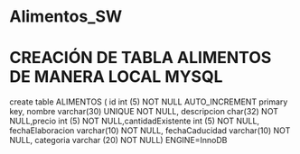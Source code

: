 # Alimentos_SW
# CREACIÓN DE TABLA ALIMENTOS DE MANERA LOCAL MYSQL
create table ALIMENTOS ( id int (5) NOT NULL AUTO_INCREMENT primary key, nombre varchar(30) UNIQUE NOT NULL, descripcion char(32) NOT NULL,precio int (5) NOT NULL,cantidadExistente int (5) NOT NULL, fechaElaboracion varchar(10) NOT NULL, fechaCaducidad varchar(10) NOT NULL, categoria varchar (20) NOT NULL) ENGINE=InnoDB 
